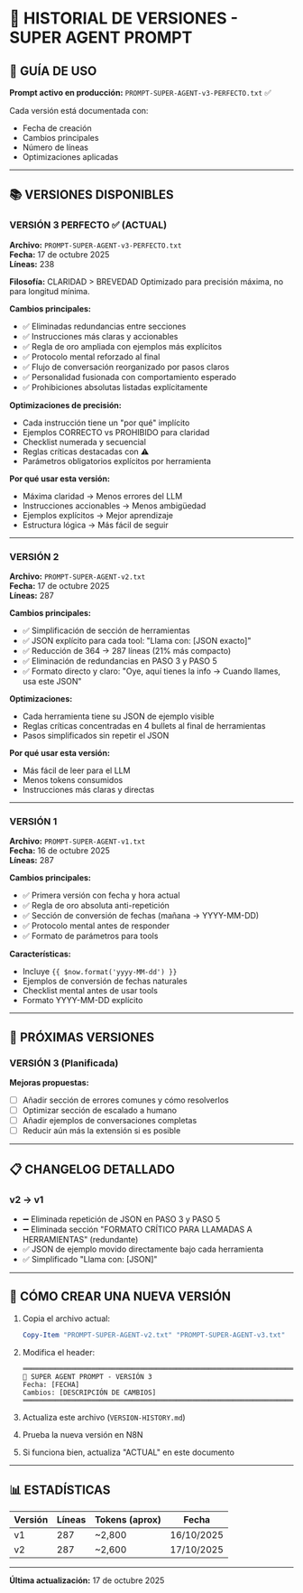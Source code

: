 # 📝 HISTORIAL DE VERSIONES - SUPER AGENT PROMPT

## 🎯 GUÍA DE USO

**Prompt activo en producción:** `PROMPT-SUPER-AGENT-v3-PERFECTO.txt` ✅

Cada versión está documentada con:
- Fecha de creación
- Cambios principales
- Número de líneas
- Optimizaciones aplicadas

---

## 📚 VERSIONES DISPONIBLES

### **VERSIÓN 3 PERFECTO** ✅ **(ACTUAL)**
**Archivo:** `PROMPT-SUPER-AGENT-v3-PERFECTO.txt`  
**Fecha:** 17 de octubre 2025  
**Líneas:** 238

**Filosofía:** CLARIDAD > BREVEDAD
Optimizado para precisión máxima, no para longitud mínima.

**Cambios principales:**
- ✅ Eliminadas redundancias entre secciones
- ✅ Instrucciones más claras y accionables
- ✅ Regla de oro ampliada con ejemplos más explícitos
- ✅ Protocolo mental reforzado al final
- ✅ Flujo de conversación reorganizado por pasos claros
- ✅ Personalidad fusionada con comportamiento esperado
- ✅ Prohibiciones absolutas listadas explícitamente

**Optimizaciones de precisión:**
- Cada instrucción tiene un "por qué" implícito
- Ejemplos CORRECTO vs PROHIBIDO para claridad
- Checklist numerada y secuencial
- Reglas críticas destacadas con ⚠️
- Parámetros obligatorios explícitos por herramienta

**Por qué usar esta versión:**
- Máxima claridad → Menos errores del LLM
- Instrucciones accionables → Menos ambigüedad
- Ejemplos explícitos → Mejor aprendizaje
- Estructura lógica → Más fácil de seguir

---

### **VERSIÓN 2**
**Archivo:** `PROMPT-SUPER-AGENT-v2.txt`  
**Fecha:** 17 de octubre 2025  
**Líneas:** 287

**Cambios principales:**
- ✅ Simplificación de sección de herramientas
- ✅ JSON explícito para cada tool: "Llama con: [JSON exacto]"
- ✅ Reducción de 364 → 287 líneas (21% más compacto)
- ✅ Eliminación de redundancias en PASO 3 y PASO 5
- ✅ Formato directo y claro: "Oye, aquí tienes la info → Cuando llames, usa este JSON"

**Optimizaciones:**
- Cada herramienta tiene su JSON de ejemplo visible
- Reglas críticas concentradas en 4 bullets al final de herramientas
- Pasos simplificados sin repetir el JSON

**Por qué usar esta versión:**
- Más fácil de leer para el LLM
- Menos tokens consumidos
- Instrucciones más claras y directas

---

### **VERSIÓN 1**
**Archivo:** `PROMPT-SUPER-AGENT-v1.txt`  
**Fecha:** 16 de octubre 2025  
**Líneas:** 287

**Cambios principales:**
- ✅ Primera versión con fecha y hora actual
- ✅ Regla de oro absoluta anti-repetición
- ✅ Sección de conversión de fechas (mañana → YYYY-MM-DD)
- ✅ Protocolo mental antes de responder
- ✅ Formato de parámetros para tools

**Características:**
- Incluye `{{ $now.format('yyyy-MM-dd') }}`
- Ejemplos de conversión de fechas naturales
- Checklist mental antes de usar tools
- Formato YYYY-MM-DD explícito

---

## 🚀 PRÓXIMAS VERSIONES

### **VERSIÓN 3** (Planificada)
**Mejoras propuestas:**
- [ ] Añadir sección de errores comunes y cómo resolverlos
- [ ] Optimizar sección de escalado a humano
- [ ] Añadir ejemplos de conversaciones completas
- [ ] Reducir aún más la extensión si es posible

---

## 📋 CHANGELOG DETALLADO

### v2 → v1
- ➖ Eliminada repetición de JSON en PASO 3 y PASO 5
- ➖ Eliminada sección "FORMATO CRÍTICO PARA LLAMADAS A HERRAMIENTAS" (redundante)
- ✅ JSON de ejemplo movido directamente bajo cada herramienta
- ✅ Simplificado "Llama con: [JSON]"

---

## 🔄 CÓMO CREAR UNA NUEVA VERSIÓN

1. Copia el archivo actual:
   ```powershell
   Copy-Item "PROMPT-SUPER-AGENT-v2.txt" "PROMPT-SUPER-AGENT-v3.txt"
   ```

2. Modifica el header:
   ```
   ═══════════════════════════════════════════════════════════════════
   🤖 SUPER AGENT PROMPT - VERSIÓN 3
   Fecha: [FECHA]
   Cambios: [DESCRIPCIÓN DE CAMBIOS]
   ═══════════════════════════════════════════════════════════════════
   ```

3. Actualiza este archivo (`VERSION-HISTORY.md`)

4. Prueba la nueva versión en N8N

5. Si funciona bien, actualiza "ACTUAL" en este documento

---

## 📊 ESTADÍSTICAS

| Versión | Líneas | Tokens (aprox) | Fecha |
|---------|--------|----------------|-------|
| v1      | 287    | ~2,800        | 16/10/2025 |
| v2      | 287    | ~2,600        | 17/10/2025 |

---

**Última actualización:** 17 de octubre 2025

